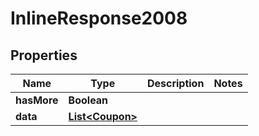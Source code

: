 

# InlineResponse2008

## Properties

Name | Type | Description | Notes
------------ | ------------- | ------------- | -------------
**hasMore** | **Boolean** |  | 
**data** | [**List&lt;Coupon&gt;**](Coupon.md) |  | 



